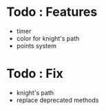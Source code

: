 # Todo : Features
- timer
- color for knight's path
- points system

# Todo : Fix
- knight's path
- replace deprecated methods